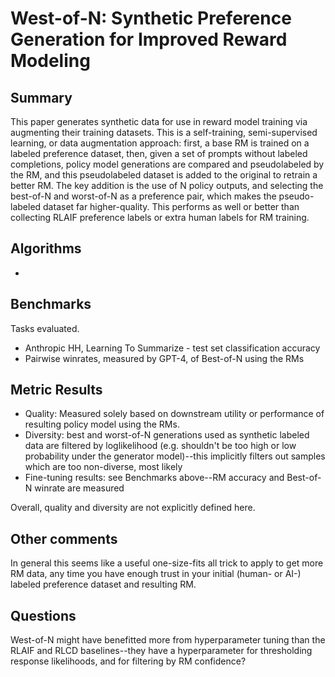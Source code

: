 # West-of-N: Synthetic Preference Generation for Improved Reward Modeling

## Summary

This paper generates synthetic data for use in reward model training via augmenting their training datasets. This is a self-training, semi-supervised learning, or data augmentation approach: first, a base RM is trained on a labeled preference dataset, then, given a set of prompts without labeled completions, policy model generations are compared and pseudolabeled by the RM, and this pseudolabeled dataset is added to the original to retrain a better RM. The key addition is the use of N policy outputs, and selecting the best-of-N and worst-of-N as a preference pair, which makes the pseudo-labeled dataset far higher-quality. This performs as well or better than collecting RLAIF preference labels or extra human labels for RM training.  

## Algorithms

- 

## Benchmarks

Tasks evaluated.

- Anthropic HH, Learning To Summarize - test set classification accuracy
- Pairwise winrates, measured by GPT-4, of Best-of-N using the RMs

## Metric Results

- Quality: Measured solely based on downstream utility or performance of resulting policy model using the RMs.
- Diversity: best and worst-of-N generations used as synthetic labeled data are filtered by loglikelihood (e.g. shouldn't be too high or low probability under the generator model)--this implicitly filters out samples which are too non-diverse, most likely
- Fine-tuning results: see Benchmarks above--RM accuracy and Best-of-N winrate are measured

Overall, quality and diversity are not explicitly defined here.

## Other comments

In general this seems like a useful one-size-fits all trick to apply to get more RM data, any time you have enough trust in your initial (human- or AI-) labeled preference dataset and resulting RM.

## Questions

West-of-N might have benefitted more from hyperparameter tuning than the RLAIF and RLCD baselines--they have a hyperparameter for thresholding response likelihoods, and for filtering by RM confidence?
